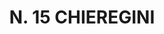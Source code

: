 ---
title: "N. 15 CHIEREGINI"
plant-name: "N. 15"
plant-number: "015"
plant-xml: "/assets/xml/plant015.xml"
plant-title: "N. 15 CHIEREGINI"
plant-taxon-link: "http://www.worldfloraonline.org/taxon/wfo-0000587875"
plant-taxon-link: "[Cardiospermum Halicacabum L.]"
layout: single-xml
---